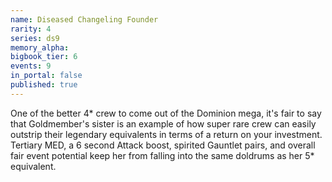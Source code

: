 ```yaml
---
name: Diseased Changeling Founder
rarity: 4
series: ds9
memory_alpha:
bigbook_tier: 6
events: 9
in_portal: false
published: true
---
```


One of the better 4* crew to come out of the Dominion mega, it's fair to say that Goldmember's sister is an example of how super rare crew can easily outstrip their legendary equivalents in terms of a return on your investment. Tertiary MED, a 6 second Attack boost, spirited Gauntlet pairs, and overall fair event potential keep her from falling into the same doldrums as her 5* equivalent.
